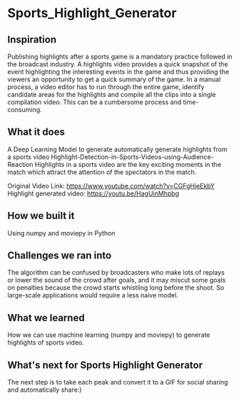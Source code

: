 # Sports_Highlight_Generator

## Inspiration
Publishing highlights after a sports game is a mandatory practice followed in the broadcast industry. A highlights video provides a quick snapshot of the event highlighting the interesting events in the game and thus providing the viewers an opportunity to get a quick summary of the game.
In a manual process, a video editor has to run through the entire game, identify candidate areas for the highlights and compile all the clips into a single compilation video. This can be a cumbersome process and time-consuming. 

## What it does
A Deep Learning Model to generate automatically generate highlights from a sports video Highlight-Detection-in-Sports-Videos-using-Audience-Reaction Highlights in a sports video are the key exciting moments in the match which attract the attention of the spectators in the match.

Original Video Link: https://www.youtube.com/watch?v=CGFgHjeEkbY
Highlight generated video: https://youtu.be/HagUinMhpbg

## How we built it
Using numpy and moviepy in Python

## Challenges we ran into
The algorithm can be confused by broadcasters who make lots of replays or lower the sound of the crowd after goals, and it may miscut some goals on penalties because the crowd starts whistling long before the shoot. So large-scale applications would require a less naive model.

## What we learned
How we can use machine learning (numpy and moviepy) to generate highlights of sports video.

## What's next for Sports Highlight Generator
The next step is to take each peak and convert it to a GIF for social sharing and automatically share:)
